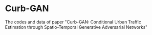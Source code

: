 # Curb-GAN
The codes and data of paper "Curb-GAN: Conditional Urban Traffic Estimation through Spatio-Temporal Generative Adversarial Networks"
